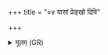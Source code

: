 +++
title = "०४ यासां प्रेङ्खो दिवि"

+++
<details><summary>मूलम् (GR)</summary>

यासां प्रेङ्खो दिवि बद्धो  
अन्तरिक्षे हिरण्ययः (…) ॥
</details>